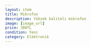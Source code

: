 ```yaml
---
layout: item
title: Mikrofon
description: Yüksek kaliteli mikrofon
image: [image_url]
price: 300TL
condition: Yeni
category: Elektronik
---
```

